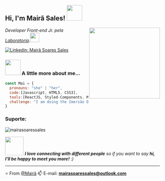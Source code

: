 <h2> Hi, I'm Mairã Sales!  <img src="https://media.giphy.com/media/QTaykox6rTJ5HeKXB1/giphy.gif" width="50"></h2>
<img align='right' src="https://media.giphy.com/media/Z9Pfqoa4fdnZayauCx/giphy.gif" width="230">
<p><em>Developer Front-end Jr. pela <a href="https://www.laboratoria.la/"> Laboratoria</a>.<img src="https://media.giphy.com/media/fYSnHlufseco8Fh93Z/giphy.gif" width="30"></br>
</em></p>

[![Linkedin: Mairã Soares Sales](https://img.shields.io/badge/-mairasoaressales-blue?style=flat-square&logo=Linkedin&logoColor=white&link=https://www.linkedin.com/in/mairasoaressales/)](https://www.linkedin.com/in/mairasoaressales)


### <img src="https://media.giphy.com/media/fvw6PmCEfbPw1ItlFQ/giphy.gif" width="50"> A little more about me...  

```javascript
const Mai = {
  pronouns: "she" | "her",
  code:[Javascript, HTML5, CSS3],
  tools:[ReactJS, Styled-Components, Material Ui, Firebase],
  challenge: "I am doing the Imersão Dados - ALURA"
}
```

<h3 align = "left"> Suporte: </h3>


<p> <img align = "center" src = "https://github-readme-streak-stats.herokuapp.com/?user=mairasoaressales&" alt = "mairasoaressales" /> </p>

<img src="https://media.giphy.com/media/LnQjpWaON8nhr21vNW/giphy.gif" width="60"> <em><b>I love connecting with different people</b> so if you want to say <b>hi, I'll be happy to meet you more!</b> :)</em>

---

⭐️ From [@Mairã](https://github.com/MairaSoaresSales)
📫 E-mail: **mairasoaressales@outlook.com**


